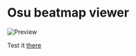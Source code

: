# Osu beatmap viewer

![Preview](https://cdn.discordapp.com/attachments/776612332507496460/791881087419940914/unknown.png)

Test it [there](https://kysan.github.io/Osu-Combo-Viewer/)
